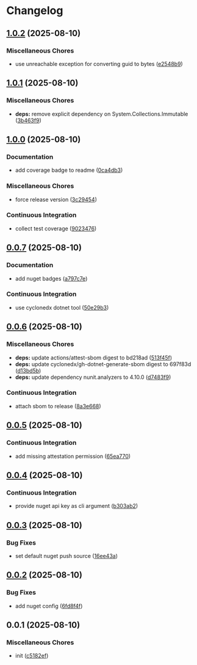 # Changelog

## [1.0.2](https://github.com/phi-ag/ifc-guid-dotnet/compare/v1.0.1...v1.0.2) (2025-08-10)


### Miscellaneous Chores

* use unreachable exception for converting guid to bytes ([e2548b9](https://github.com/phi-ag/ifc-guid-dotnet/commit/e2548b93f05d42f3387a479b44e94af38a8e181a))

## [1.0.1](https://github.com/phi-ag/ifc-guid-dotnet/compare/v1.0.0...v1.0.1) (2025-08-10)


### Miscellaneous Chores

* **deps:** remove explicit dependency on System.Collections.Immutable ([3b463f9](https://github.com/phi-ag/ifc-guid-dotnet/commit/3b463f9aafb53d7bc838fa493ead67710b8cd3cc))

## [1.0.0](https://github.com/phi-ag/ifc-guid-dotnet/compare/v0.0.7...v1.0.0) (2025-08-10)


### Documentation

* add coverage badge to readme ([0ca4db3](https://github.com/phi-ag/ifc-guid-dotnet/commit/0ca4db39b5118247174729a5425e5b78b338e4fa))


### Miscellaneous Chores

* force release version ([3c29454](https://github.com/phi-ag/ifc-guid-dotnet/commit/3c294547c7d19cd1acfb44492aef2822384131a0))


### Continuous Integration

* collect test coverage ([9023476](https://github.com/phi-ag/ifc-guid-dotnet/commit/90234767fae4f2c937bb74c3a854e98e00a8fb50))

## [0.0.7](https://github.com/phi-ag/ifc-guid-dotnet/compare/v0.0.6...v0.0.7) (2025-08-10)


### Documentation

* add nuget badges ([a797c7e](https://github.com/phi-ag/ifc-guid-dotnet/commit/a797c7ecd83f2bdd95603b15496aa75bb8474892))


### Continuous Integration

* use cyclonedx dotnet tool ([50e29b3](https://github.com/phi-ag/ifc-guid-dotnet/commit/50e29b30b19b5494ae8beec6f34f1bfafabfe4df))

## [0.0.6](https://github.com/phi-ag/ifc-guid-dotnet/compare/v0.0.5...v0.0.6) (2025-08-10)


### Miscellaneous Chores

* **deps:** update actions/attest-sbom digest to bd218ad ([513f45f](https://github.com/phi-ag/ifc-guid-dotnet/commit/513f45f1cff7f808b3e5d6a85edffd8d1d2c8c37))
* **deps:** update cyclonedx/gh-dotnet-generate-sbom digest to 697f83d ([d13bd5b](https://github.com/phi-ag/ifc-guid-dotnet/commit/d13bd5b3d416e2a8c6a210bdc73ad45cd23b8a95))
* **deps:** update dependency nunit.analyzers to 4.10.0 ([d7483f9](https://github.com/phi-ag/ifc-guid-dotnet/commit/d7483f96c59374bb0f03f60762439cfa086c7640))


### Continuous Integration

* attach sbom to release ([8a3e668](https://github.com/phi-ag/ifc-guid-dotnet/commit/8a3e668e06c2f25c707908da039424bed0a4e169))

## [0.0.5](https://github.com/phi-ag/ifc-guid-dotnet/compare/v0.0.4...v0.0.5) (2025-08-10)


### Continuous Integration

* add missing attestation permission ([65ea770](https://github.com/phi-ag/ifc-guid-dotnet/commit/65ea770acd0d95abd4c668e8ac345c5d95c07551))

## [0.0.4](https://github.com/phi-ag/ifc-guid-dotnet/compare/v0.0.3...v0.0.4) (2025-08-10)


### Continuous Integration

* provide nuget api key as cli argument ([b303ab2](https://github.com/phi-ag/ifc-guid-dotnet/commit/b303ab2fbe81d1d8bc5fa5ef95264ec62d6622b5))

## [0.0.3](https://github.com/phi-ag/ifc-guid-dotnet/compare/v0.0.2...v0.0.3) (2025-08-10)


### Bug Fixes

* set default nuget push source ([16ee43a](https://github.com/phi-ag/ifc-guid-dotnet/commit/16ee43a379a199896002dc7d593a07a02fcf57a3))

## [0.0.2](https://github.com/phi-ag/ifc-guid-dotnet/compare/v0.0.1...v0.0.2) (2025-08-10)


### Bug Fixes

* add nuget config ([6fd8f4f](https://github.com/phi-ag/ifc-guid-dotnet/commit/6fd8f4ffff69d7e26435850afccdb4e2eb4d9497))

## 0.0.1 (2025-08-10)


### Miscellaneous Chores

* init ([c5182ef](https://github.com/phi-ag/ifc-guid-dotnet/commit/c5182efa5027d219b2b46043796e4b4e12b82485))
